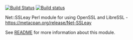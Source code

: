 [![Build Status](https://travis-ci.org/radiator-software/p5-net-ssleay.svg?branch=master)](https://travis-ci.org/radiator-software/p5-net-ssleay)
[![Build status](https://ci.appveyor.com/api/projects/status/ss6vl40o4otdq8ii/branch/master?svg=true)](https://ci.appveyor.com/project/h-vn/p5-net-ssleay/branch/master)

Net::SSLeay Perl module for using OpenSSL and LibreSSL -
https://metacpan.org/release/Net-SSLeay

See [README](README) for more information about this module.

